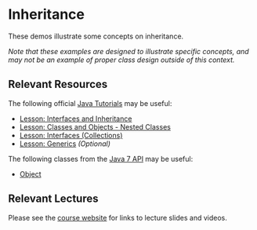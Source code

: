 Inheritance
=================================================

These demos illustrate some concepts on inheritance. 

*Note that these examples are designed to illustrate specific concepts, and may not be an example of proper class design outside of this context.*

## Relevant Resources ##

The following official [Java Tutorials](http://docs.oracle.com/javase/tutorial/index.html) may be useful:

- [Lesson: Interfaces and Inheritance](http://docs.oracle.com/javase/tutorial/java/IandI/index.html)
- [Lesson: Classes and Objects - Nested Classes](http://docs.oracle.com/javase/tutorial/java/javaOO/nested.html)
- [Lesson: Interfaces (Collections)](http://docs.oracle.com/javase/tutorial/collections/interfaces/index.html)
- [Lesson: Generics](http://docs.oracle.com/javase/tutorial/java/generics/index.html) *(Optional)*

The following classes from the [Java 7 API](http://docs.oracle.com/javase/7/docs/api/) may be useful:

- [Object](http://docs.oracle.com/javase/7/docs/api/java/lang/Object.html)

## Relevant Lectures ##

Please see the [course website](http://cs212.cs.usfca.edu) for links to lecture slides and videos.

